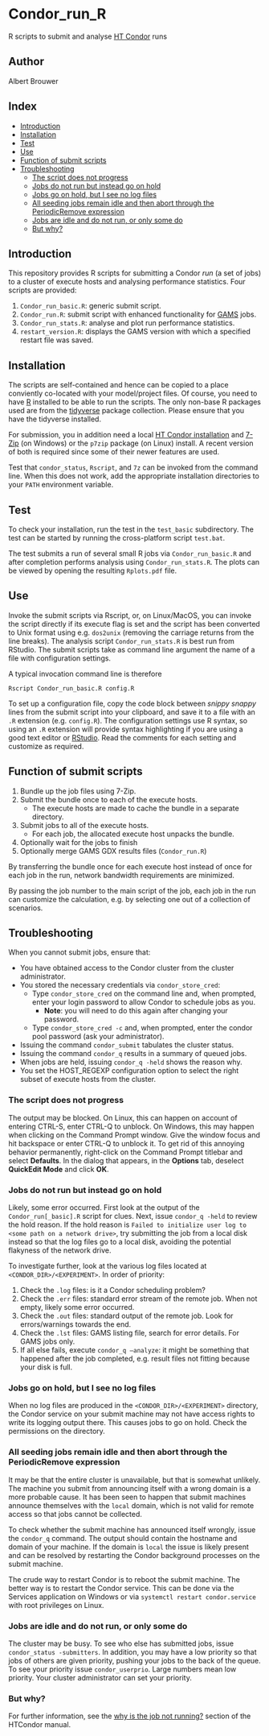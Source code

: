 # Condor_run_R
R scripts to submit and analyse [HT Condor](https://research.cs.wisc.edu/htcondor/) runs

## Author
Albert Brouwer

## Index

* [Introduction](#introduction)
* [Installation](#installation)
* [Test](#test)
* [Use](#use)
* [Function of submit scripts](#function-of-submit-scripts)
* [Troubleshooting](#troubleshooting)
  + [The script does not progress](#the-script-does-not-progress)
  + [Jobs do not run but instead go on hold](#jobs-do-not-run-but-instead-go-on-hold)
  + [Jobs go on hold, but I see no log files](#jobs-go-on-hold-but-i-see-no-log-files)
  + [All seeding jobs remain idle and then abort through the PeriodicRemove expression](#all-seeding-jobs-remain-idle-and-then-abort-through-the-periodicremove-expression)
  + [Jobs are idle and do not run, or only some do](#jobs-are-idle-and-do-not-run-or-only-some-do)
  + [But why?](#but-why)

## Introduction
This repository provides R scripts for submitting a Condor *run* (a set of jobs) to a cluster of execute hosts and analysing performance statistics. Four scripts are provided:
1. `Condor_run_basic.R`: generic submit script.
2. `Condor_run.R`: submit script with enhanced functionality for [GAMS](https://www.gams.com/) jobs.
3. `Condor_run_stats.R`: analyse and plot run performance statistics.
4. `restart_version.R`: displays the GAMS version with which a specified restart file was saved.

## Installation
The scripts are self-contained and hence can be copied to a place conviently co-located with your model/project files. Of course, you need to have [R](https://www.r-project.org/) installed to be able to run the scripts. The only non-base R packages used are from the [tidyverse](https://www.tidyverse.org/) package collection. Please ensure that you have the tidyverse installed.

For submission, you in addition need a local [HT Condor installation](https://research.cs.wisc.edu/htcondor/downloads/) and [7-Zip](https://www.7-zip.org/) (on Windows) or the `p7zip` package (on Linux) install. A recent version of both is required since some of their newer features are used.

Test that `condor_status`, `Rscript`, and `7z` can be invoked from the command line. When this does not work, add the appropriate installation directories to your `PATH` environment variable.

## Test
To check your installation, run the test in the `test_basic` subdirectory. The test can be started by running the cross-platform script `test.bat`.

The test submits a run of several small R jobs via `Condor_run_basic.R` and after completion performs analysis using `Condor_run_stats.R`. The plots can be viewed by opening the resulting `Rplots.pdf` file.

## Use
Invoke the submit scripts via Rscript, or, on Linux/MacOS, you can invoke the script directly if its execute flag is set and the script has been converted to Unix format using e.g. `dos2unix` (removing the carriage returns from the line breaks). The analysis script `Condor_run_stats.R` is best run from RStudio. The submit scripts take as command line argument the name of a file with configuration settings. 

A typical invocation command line is therefore

`Rscript Condor_run_basic.R config.R`

To set up a configuration file, copy the code block between *snippy snappy* lines from the submit script into your clipboard, and save it to a file with an `.R` extension (e.g. `config.R`). The configuration settings use R syntax, so using an `.R` extension will provide syntax highlighting if you are using a good text editor or [RStudio](https://rstudio.com/). Read the comments for each setting and customize as required.

## Function of submit scripts
1. Bundle up the job files using 7-Zip.
2. Submit the bundle once to each of the execute hosts.
   - The execute hosts are made to cache the bundle in a separate directory.
3. Submit jobs to all of the execute hosts.
   - For each job, the allocated execute host unpacks the bundle.
4. Optionally wait for the jobs to finish
5. Optionally merge GAMS GDX results files (`Condor_run.R`)

By transferring the bundle once for each execute host instead of once for each job in the run, network bandwidth requirements are minimized.

By passing the job number to the main script of the job, each job in the run can customize the calculation, e.g. by selecting one out of a collection of scenarios.

## Troubleshooting
When you cannot submit jobs, ensure that:
- You have obtained access to the Condor cluster from the cluster administrator.
- You stored the necessary credentials via `condor_store_cred`:
  * Type `condor_store_cred` on the command line and, when prompted, enter your login password to allow Condor to schedule jobs as you.
    + **Note**: you will need to do this again after changing your password. 
  * Type `condor_store_cred -c` and, when prompted, enter the condor pool password (ask your administrator).
- Issuing the command `condor_submit` tabulates the cluster status.
- Issuing the command `condor_q` results in a summary of queued jobs.
- When jobs are held, issuing `condor_q -held` shows the reason why.
- You set the HOST_REGEXP configuration option to select the right subset of execute hosts from the cluster.

### The script does not progress
The output may be blocked. On Linux, this can happen on account of entering CTRL-S, enter CTRL-Q to unblock. On Windows, this may happen when clicking on the Command Prompt window. Give the window focus and hit backspace or enter CTRL-Q to unblock it. To get rid of this annoying behavior permanently, right-click on the Command Prompt titlebar and select **Defaults**. In the dialog that appears, in the **Options** tab, deselect **QuickEdit Mode** and click **OK**.

### Jobs do not run but instead go on hold
Likely, some error occurred. First look at the output of the ``Condor_run[_basic].R`` script for
clues. Next, issue `condor_q -held` to review the hold reason. If the hold reason  is `Failed to
initialize user log to <some path on a network drive>`, try submitting the job from a local disk
instead so that the log files go to a local disk, avoiding the potential flakyness of the network
drive.

To investigate further, look at the various log files located at ``<CONDOR_DIR>/<EXPERIMENT>``.
In order of priority:
1.  Check the ``.log`` files: is it a Condor scheduling problem?
2.  Check the ``.err`` files: standard error stream of the remote job. When not empty,
    likely some error occurred.
3.  Check the ``.out`` files: standard output of the remote job. Look for errors/warnings
    towards the end.
4.  Check the ``.lst`` files: GAMS listing file, search for error details. For GAMS jobs
    only.
5.  If all else fails, execute ``condor_q –analyze``: it might be something that
    happened after the job completed, e.g. result files not fitting because your
    disk is full.

### Jobs go on hold, but I see no log files
When no log files are produced in the ``<CONDOR_DIR>/<EXPERIMENT>`` directory,
the Condor service on your submit machine may not have access rights to write its
logging output there. This causes jobs to go on hold. Check the permissions
on the directory.

### All seeding jobs remain idle and then abort through the PeriodicRemove expression
It may be that the entire cluster is unavailable, but that is somewhat unlikely.
The machine you submit from announcing itself with a wrong domain is a more
probable cause. It has been seen to happen that submit machines announce
themselves with the ``local`` domain, which is not valid for remote access
so that jobs cannot be collected.

To check whether the submit machine has announced itself wrongly, issue the
``condor_q`` command. The output should contain the hostname and domain of your
machine. If the domain is ``local`` the issue is likely present and can be
resolved by restarting the Condor background processes on the submit machine.

The crude way to restart Condor is to reboot the submit machine. The better
way is to restart the Condor service. This can be done via the Services
application on Windows or via ``systemctl restart condor.service`` with
root privileges on Linux.

### Jobs are idle and do not run, or only some do
The cluster may be busy. To see who else has submitted jobs, issue `condor_status -submitters`.
In addition, you may have a low priority so that jobs of others are given priority,
pushing your jobs to the back of the queue. To see your priority issue `condor_userprio`.
Large numbers mean low priority. Your cluster administrator can set your priority.

### But why?
For further information, see the
[why is the job not running?](https://htcondor.readthedocs.io/en/latest/users-manual/managing-a-job.html#why-is-the-job-not-running)
section of the HTCondor manual.
